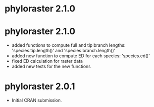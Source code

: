 # phyloraster 2.1.0

# phyloraster 2.1.0

- added functions to compute full and tip branch lengths: 'species.tip.length()' and 'species.branch.length()'
- added new function to compute ED for each species: 'species.ed()'
- fixed ED calculation for raster data
- added new tests for the new functions

# phyloraster 2.0.1

* Initial CRAN submission.
